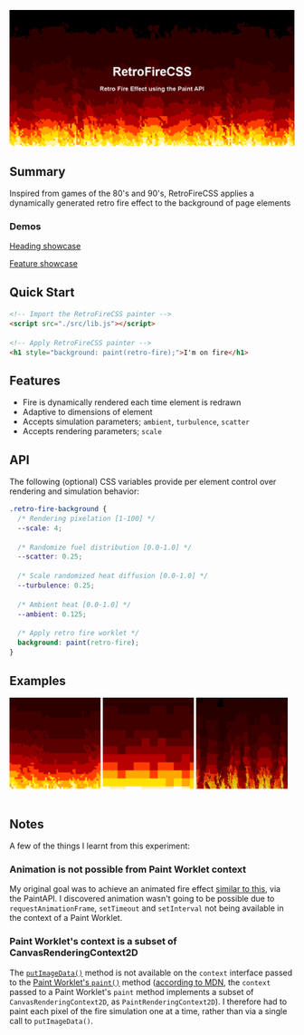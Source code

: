 [![RetroFireCSS](assets/heading.png)](assets/heading.html)

## Summary

Inspired from games of the 80's and 90's, RetroFireCSS applies a dynamically generated retro fire effect to the background of page elements

### Demos

[Heading showcase](assets/heading.html)

[Feature showcase](assets/feaures.html)

## Quick Start

```html
<!-- Import the RetroFireCSS painter -->
<script src="./src/lib.js"></script>

<!-- Apply RetroFireCSS painter -->
<h1 style="background: paint(retro-fire);">I'm on fire</h1>
```

## Features

- Fire is dynamically rendered each time element is redrawn
- Adaptive to dimensions of element
- Accepts simulation parameters; `ambient`, `turbulence`, `scatter`
- Accepts rendering parameters; `scale`

## API

The following (optional) CSS variables provide per element control over rendering and simulation behavior:

```css
.retro-fire-background {
  /* Rendering pixelation [1-100] */
  --scale: 4;

  /* Randomize fuel distribution [0.0-1.0] */
  --scatter: 0.25;

  /* Scale randomized heat diffusion [0.0-1.0] */
  --turbulence: 0.25;

  /* Ambient heat [0.0-1.0] */
  --ambient: 0.125;

  /* Apply retro fire worklet */
  background: paint(retro-fire);
}
```

## Examples

<div>
<img width="32%" src="assets/example-0.png" alt="Example of RetroFireCSS result"/>
<img width="32%" src="assets/example-1.png" alt="Example of RetroFireCSS result"/>
<img width="32%" src="assets/example-2.png" alt="Example of RetroFireCSS result"/>
</div>
<br/>

## Notes

A few of the things I learnt from this experiment:

### Animation is not possible from Paint Worklet context

My original goal was to achieve an animated fire effect [similar to this](assets/animated.html), via the PaintAPI. I discovered animation wasn't going to be possible due to `requestAnimationFrame`, `setTimeout` and `setInterval` not being available in the context of a Paint Worklet.

### Paint Worklet's context is a subset of CanvasRenderingContext2D

The [`putImageData()`](https://developer.mozilla.org/en-US/docs/Web/API/CanvasRenderingContext2D/putImageData) method is not available on the `context` interface passed to the [Paint Worklet's `paint()`](https://developer.mozilla.org/en-US/docs/Web/API/PaintWorklet#create_a_paintworklet) method ([according to MDN](https://developer.mozilla.org/en-US/docs/Web/API/CSS_Painting_API#interfaces), the `context` passed to a Paint Worklet's `paint` method implements a subset of `CanvasRenderingContext2D`, as `PaintRenderingContext2D`). I therefore had to paint each pixel of the fire simulation one at a time, rather than via a single call to `putImageData()`.
